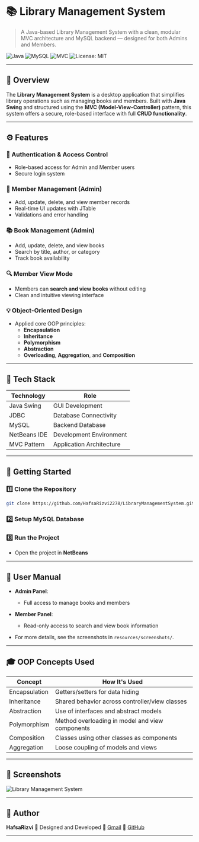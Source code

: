 
# 📚 Library Management System

> A Java-based Library Management System with a clean, modular MVC architecture and MySQL backend — designed for both Admins and Members.

![Java](https://img.shields.io/badge/Java-Swing-orange?style=flat-square&logo=java)
![MySQL](https://img.shields.io/badge/Database-MySQL-blue?style=flat-square&logo=mysql)
![MVC](https://img.shields.io/badge/Pattern-MVC-purple?style=flat-square)
![License: MIT](https://img.shields.io/badge/License-MIT-green?style=flat-square)

---

## 🧾 Overview

The **Library Management System** is a desktop application that simplifies library operations such as managing books and members. Built with **Java Swing** and structured using the **MVC (Model-View-Controller)** pattern, this system offers a secure, role-based interface with full **CRUD functionality**.

---

## ⚙️ Features

### 🔐 Authentication & Access Control
- Role-based access for Admin and Member users
- Secure login system

### 👥 Member Management (Admin)
- Add, update, delete, and view member records
- Real-time UI updates with JTable
- Validations and error handling

### 📚 Book Management (Admin)
- Add, update, delete, and view books
- Search by title, author, or category
- Track book availability

### 🔍 Member View Mode
- Members can **search and view books** without editing
- Clean and intuitive viewing interface

### 💡 Object-Oriented Design
- Applied core OOP principles:
  - **Encapsulation**
  - **Inheritance**
  - **Polymorphism**
  - **Abstraction**
  - **Overloading**, **Aggregation**, and **Composition**

---

## 🧰 Tech Stack

| Technology     | Role                         |
|----------------|------------------------------|
| Java Swing     | GUI Development              |
| JDBC           | Database Connectivity        |
| MySQL          | Backend Database             |
| NetBeans IDE   | Development Environment      |
| MVC Pattern    | Application Architecture     |

---

## 🚀 Getting Started

### 1️⃣ Clone the Repository
```bash
git clone https://github.com/HafsaRizvi2278/LibraryManagementSystem.git
````

### 2️⃣ Setup MySQL Database

### 3️⃣ Run the Project

* Open the project in **NetBeans**


---

## 📖 User Manual

* **Admin Panel**:

  * Full access to manage books and members
* **Member Panel**:

  * Read-only access to search and view book information
* For more details, see the screenshots in `resources/screenshots/`.

---

## 🎓 OOP Concepts Used

| Concept       | How It's Used                                   |
| ------------- | ----------------------------------------------- |
| Encapsulation | Getters/setters for data hiding                 |
| Inheritance   | Shared behavior across controller/view classes  |
| Abstraction   | Use of interfaces and abstract models           |
| Polymorphism  | Method overloading in model and view components |
| Composition   | Classes using other classes as components       |
| Aggregation   | Loose coupling of models and views              |

---

## 📸 Screenshots

![Library Management System](https://github.com/user-attachments/assets/745aad1e-bfd8-4d8b-8754-981f88e778c2)

---

## 👤 Author

**HafsaRizvi**
🎨 Designed and Developed
📧 [Gmail](mailto:rizvihafsa100@gmail.com)
🔗 [GitHub](https://github.com/HafsaRizvi2278/)

---
